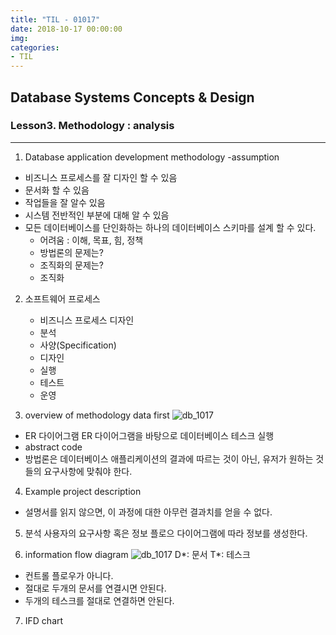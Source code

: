 ```yaml
---
title: "TIL - 01017"
date: 2018-10-17 00:00:00
img:
categories:
- TIL
---
```


## Database Systems Concepts & Design
### Lesson3. Methodology : analysis

---

1. Database application development methodology -assumption
- 비즈니스 프로세스를 잘 디자인 할 수 있음
- 문서화 할 수 있음
- 작업들을 잘 알수 있음
- 시스템 전반적인 부분에 대해 알 수 있음
- 모든 데이터베이스를 단인화하는 하나의 데이터베이스 스키마를 설계 할 수 있다.
    - 어려움 : 이해, 목표, 힘, 정책
    - 방법론의 문제는?
    - 조직화의 문제는?
    - 조직화

2. 소프트웨어 프로세스
    - 비즈니스 프로세스 디자인
    - 분석
    - 사양(Specification)
    - 디자인
    - 실행
    - 테스트
    - 운영


3. overview of methodology data first
![db_1017](../Picture/db1017_1.png)
- ER 다이어그램  ER 다이어그램을 바탕으로 데이터베이스 테스크 실행
- abstract code
- 방법론은 데이터베이스 애플리케이션의 결과에 따르는 것이 아닌, 유저가 원하는 것들의 요구사항에 맞춰야 한다.

4. Example project description
- 설명서를 읽지 않으면, 이 과정에 대한 아무런 결과치를 얻을 수 없다.

5. 분석
사용자의 요구사항 혹은 정보 플로으 다이어그램에 따라 정보를 생성한다.

6. information flow diagram
![db_1017](../Picture/db1017_2.png)
D*: 문서
T*: 테스크
- 컨트롤 플로우가 아니다.
- 절대로 두개의 문서를 연결시면 안된다.
- 두개의 테스크를 절대로 연결하면 안된다.

7. IFD chart

